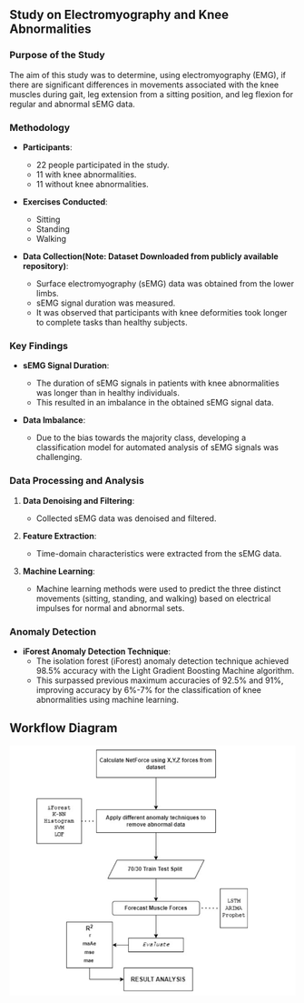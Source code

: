 ## Study on Electromyography and Knee Abnormalities

### Purpose of the Study
The aim of this study was to determine, using electromyography (EMG), if there are significant differences in movements associated with the knee muscles during gait, leg extension from a sitting position, and leg flexion for regular and abnormal sEMG data.

### Methodology

- **Participants**:
  - 22 people participated in the study.
  - 11 with knee abnormalities.
  - 11 without knee abnormalities.

- **Exercises Conducted**:
  - Sitting
  - Standing
  - Walking

- **Data Collection(Note: Dataset Downloaded from publicly available repository)**:
  - Surface electromyography (sEMG) data was obtained from the lower limbs.
  - sEMG signal duration was measured.
  - It was observed that participants with knee deformities took longer to complete tasks than healthy subjects.

### Key Findings

- **sEMG Signal Duration**:
  - The duration of sEMG signals in patients with knee abnormalities was longer than in healthy individuals.
  - This resulted in an imbalance in the obtained sEMG signal data.

- **Data Imbalance**:
  - Due to the bias towards the majority class, developing a classification model for automated analysis of sEMG signals was challenging.

### Data Processing and Analysis

1. **Data Denoising and Filtering**:
   - Collected sEMG data was denoised and filtered.

2. **Feature Extraction**:
   - Time-domain characteristics were extracted from the sEMG data.

3. **Machine Learning**:
   - Machine learning methods were used to predict the three distinct movements (sitting, standing, and walking) based on electrical impulses for normal and abnormal sets.

### Anomaly Detection

- **iForest Anomaly Detection Technique**:
  - The isolation forest (iForest) anomaly detection technique achieved 98.5% accuracy with the Light Gradient Boosting Machine algorithm.
  - This surpassed previous maximum accuracies of 92.5% and 91%, improving accuracy by 6%-7% for the classification of knee abnormalities using machine learning.

 ## Workflow Diagram

 ![Workflow](https://github.com/raj-chinagundi/sEMG-classification/blob/main/Screenshot%202024-06-06%20at%2012.24.35%20AM.png)
